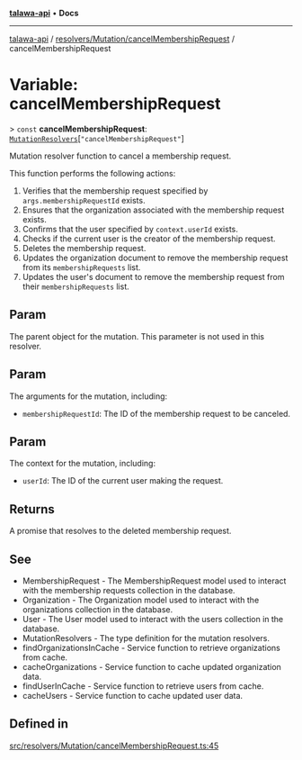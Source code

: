 [**talawa-api**](../../../../README.md) • **Docs**

***

[talawa-api](../../../../modules.md) / [resolvers/Mutation/cancelMembershipRequest](../README.md) / cancelMembershipRequest

# Variable: cancelMembershipRequest

\> `const` **cancelMembershipRequest**: [`MutationResolvers`](../../../../types/generatedGraphQLTypes/type-aliases/MutationResolvers.md)\[`"cancelMembershipRequest"`\]

Mutation resolver function to cancel a membership request.

This function performs the following actions:
1. Verifies that the membership request specified by `args.membershipRequestId` exists.
2. Ensures that the organization associated with the membership request exists.
3. Confirms that the user specified by `context.userId` exists.
4. Checks if the current user is the creator of the membership request.
5. Deletes the membership request.
6. Updates the organization document to remove the membership request from its `membershipRequests` list.
7. Updates the user's document to remove the membership request from their `membershipRequests` list.

## Param

The parent object for the mutation. This parameter is not used in this resolver.

## Param

The arguments for the mutation, including:
  - `membershipRequestId`: The ID of the membership request to be canceled.

## Param

The context for the mutation, including:
  - `userId`: The ID of the current user making the request.

## Returns

A promise that resolves to the deleted membership request.

## See

 - MembershipRequest - The MembershipRequest model used to interact with the membership requests collection in the database.
 - Organization - The Organization model used to interact with the organizations collection in the database.
 - User - The User model used to interact with the users collection in the database.
 - MutationResolvers - The type definition for the mutation resolvers.
 - findOrganizationsInCache - Service function to retrieve organizations from cache.
 - cacheOrganizations - Service function to cache updated organization data.
 - findUserInCache - Service function to retrieve users from cache.
 - cacheUsers - Service function to cache updated user data.

## Defined in

[src/resolvers/Mutation/cancelMembershipRequest.ts:45](https://github.com/PalisadoesFoundation/talawa-api/blob/4a88fe62b20ebda9653c55ae8d39d6c6fac8831f/src/resolvers/Mutation/cancelMembershipRequest.ts#L45)
